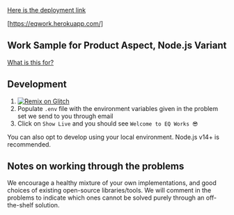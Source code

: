 [Here is the deployment link](https://eqwork.herokuapp.com/)

[https://eqwork.herokuapp.com/]

Work Sample for Product Aspect, Node.js Variant
---

[What is this for?](https://github.com/EQWorks/work-samples#what-is-this)

## Development

1. [![Remix on Glitch](https://cdn.glitch.com/2703baf2-b643-4da7-ab91-7ee2a2d00b5b%2Fremix-button.svg)](https://glitch.com/edit/#!/import/github/EQWorks/ws-product-nodejs)
2. Populate `.env` file with the environment variables given in the problem set we send to you through email
3. Click on `Show Live` and you should see `Welcome to EQ Works 😎`

You can also opt to develop using your local environment. Node.js v14+ is recommended.

## Notes on working through the problems

We encourage a healthy mixture of your own implementations, and good choices of existing open-source libraries/tools. We will comment in the problems to indicate which ones cannot be solved purely through an off-the-shelf solution.
